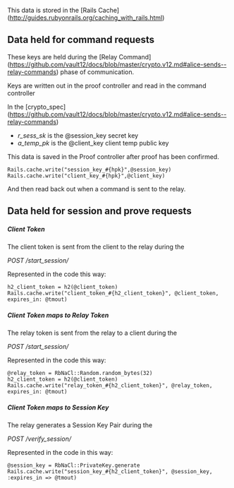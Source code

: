 
This data is stored in the
[Rails Cache]
(http://guides.rubyonrails.org/caching_with_rails.html)

## Data held for command requests

These keys are held during the
[Relay Command]
(https://github.com/vault12/docs/blob/master/crypto.v12.md#alice-sends--relay-commands)
phase of communication.

Keys are written out in the proof controller and read in the command controller

In the
[crypto_spec]
(https://github.com/vault12/docs/blob/master/crypto.v12.md#alice-sends--relay-commands)

* *r_sess_sk* is the @session_key secret key
* *a_temp_pk* is the @client_key client temp public key

This data is saved in the Proof controller after proof has been confirmed.

```
Rails.cache.write("session_key_#{hpk}",@session_key)
Rails.cache.write("client_key_#{hpk}",@client_key)
```

And then read back out when a command is sent to the relay.

## Data held for session and prove requests

##### Client Token

The client token is sent from the client to the relay during the

*POST /start_session/*

Represented in the code this way:
```
h2_client_token = h2(@client_token)
Rails.cache.write("client_token_#{h2_client_token}", @client_token, expires_in: @tmout)
```

##### Client Token maps to Relay Token

The relay token is sent from the relay to a client during the

*POST /start_session/*

Represented in the code this way:
```
@relay_token = RbNaCl::Random.random_bytes(32)
h2_client_token = h2(@client_token)
Rails.cache.write("relay_token_#{h2_client_token}", @relay_token, expires_in: @tmout)
```

##### Client Token maps to Session Key

The relay generates a Session Key Pair during the

*POST /verify_session/*

Represented in the code in this way:
```
@session_key = RbNaCl::PrivateKey.generate
Rails.cache.write("session_key_#{h2_client_token}", @session_key, :expires_in => @tmout)
```
